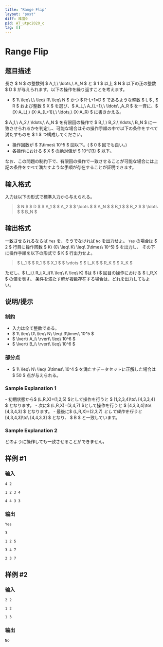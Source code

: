 ```yaml
---
title: "Range Flip"
layout: "post"
diff: 难度0
pid: AT_utpc2020_c
tag: []
---
```


# Range Flip

## 题目描述

[problemUrl]: https://atcoder.jp/contests/utpc2020/tasks/utpc2020_c

長さ $ N $ の整数列 $ A_1,\ \ldots,\ A_N $ と $ 1 $ 以上 $ N $ 以下の正の整数 $ D $ が与えられます。以下の操作を繰り返すことを考えます。

- $ 1\ \leq\ L\ \leq\ R\ \leq\ N $ かつ $ R-L+1=D $ であるような整数 $ L $ , $ R $ および整数 $ X $ を選び、$ A_L,\ A_{L+1},\ \ldots\ ,A_R $ を一斉に、$ (X-A_L),\ (X-A_{L+1}),\ \ldots,\ (X-A_R) $ に書きかえる。

$ A_1,\ A_2,\ \ldots,\ A_N $ を有限回の操作で $ B_1,\ B_2,\ \ldots,\ B_N $ に一致させられるかを判定し、可能な場合はその操作手順の中で以下の条件をすべて満たすものを $ 1 $ つ構成してください。

- 操作回数が $ 3\times\ 10^5 $ 回以下。( $ 0 $ 回でも良い。)
- 各操作における $ X $ の絶対値が $ 10^{13} $ 以下。
 
 なお、この問題の制約下で、有限回の操作で一致させることが可能な場合には上記の条件をすべて満たすような手順が存在することが証明できます。

## 输入格式

入力は以下の形式で標準入力から与えられる。

> $ N $ $ D $ $ A_1 $ $ A_2 $ $ \ldots $ $ A_N $ $ B_1 $ $ B_2 $ $ \ldots $ $ B_N $

## 输出格式

一致させられるならば `Yes` を、そうでなければ `No` を出力せよ。 `Yes` の場合は $ 2 $ 行目に操作回数 $ K\ (0\ \leq\ K\ \leq\ 3\times\ 10^5) $ を出力し、 その下に操作手順を以下の形式で $ K $ 行出力せよ。

> $ L_1 $ $ R_1 $ $ X_1 $ $ \vdots $ $ L_K $ $ R_K $ $ X_K $

ただし、$ L_i,\ R_i,X_i(1\ \leq\ i\ \leq\ K) $は $ i $ 回目の操作における $ L,R,X $ の値を表す。 条件を満たす解が複数存在する場合は、どれを出力してもよい。

## 说明/提示

### 制約

- 入力は全て整数である。
- $ 1\ \leq\ D\ \leq\ N\ \leq\ 3\times\ 10^5 $
- $ \lvert\ A_i\ \rvert\ \leq\ 10^6 $
- $ \lvert\ B_i\ \rvert\ \leq\ 10^6 $

### 部分点

- $ 1\ \leq\ N\ \leq\ 3\times\ 10^4 $ を満たすデータセットに正解した場合は $ 50 $ 点が与えられる。

### Sample Explanation 1

\- 初期状態から$ (L,R,X)=(1,2,5) $として操作を行うと $ [1,2,3,4]\to\ [4,3,3,4] $ となります。 - 次に$ (L,R,X)=(3,4,7) $として操作を行うと $ [4,3,3,4]\to\ [4,3,4,3] $ となります。 - 最後に$ (L,R,X)=(2,3,7) $として操作を行うと$ [4,3,4,3]\to\ [4,4,3,3] $ となり、 $ B $ と一致しています。

### Sample Explanation 2

どのように操作しても一致させることができません。

## 样例 #1

### 输入

```
4 2
1 2 3 4
4 4 3 3
```

### 输出

```
Yes
3
1 2 5
3 4 7
2 3 7
```

## 样例 #2

### 输入

```
2 2
1 2
1 3
```

### 输出

```
No
```

